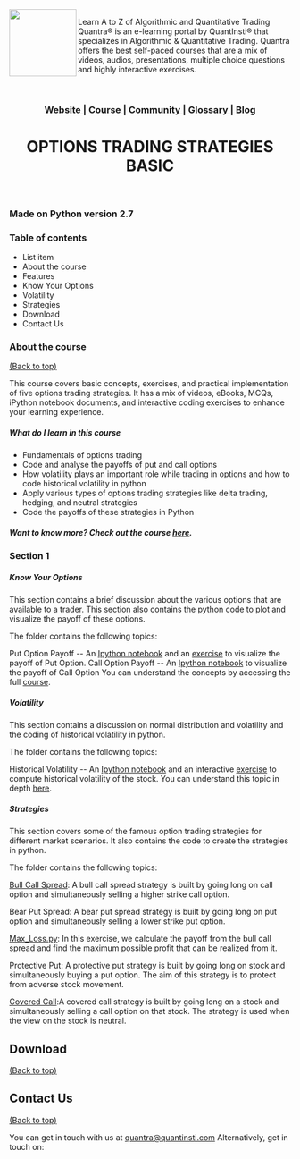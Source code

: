 <img align="left" width="120" src="https://quantra.quantinsti.com/images/img_logo.svg">

Learn A to Z of Algorithmic and Quantitative Trading
Quantra® is an e-learning portal by QuantInsti® that specializes in Algorithmic & Quantitative Trading. Quantra offers the best self-paced courses that are a mix of videos, audios, presentations, multiple choice questions and highly interactive exercises.

<br>

<div align="center">
  <h3>
    <a href="https://quantra.quantinsti.com/">
      Website
    </a>
    <span> | </span>
    <a href="https://quantra.quantinsti.com/course/options-trading-strategies-python-basic">
      Course
    </a>
       <span> | </span>
    <a href="https://quantra.quantinsti.com/community">
      Community
    </a>
    <span> | </span>
    <a href="https://quantra.quantinsti.com/glossary">
      Glossary
    </a>
    <span> | </span>
    <a href="https://www.quantinsti.com/blog/">
      Blog
    </a>
  </h3>
</div>
<div align="center">
  <h1>OPTIONS TRADING STRATEGIES BASIC</h1>
</div>

<br>

### Made on Python version 2.7

### Table of contents
 -   List item
 -   About the course
 -   Features
 -   Know Your Options
 -   Volatility
 -   Strategies
 -   Download
 -   Contact Us
 
### About the course
[(Back to top)](#table-of-contents)

This course covers basic concepts, exercises, and practical implementation of five options trading strategies. It has a mix of videos, eBooks, MCQs, iPython notebook documents, and interactive coding exercises to enhance your learning experience.

##### What do I learn in this course
-   Fundamentals of options trading
-   Code and analyse the payoffs of put and call options
-   How volatility plays an important role while trading in options and how to code historical volatility in python
-   Apply various types of options trading strategies like delta trading, hedging, and neutral strategies
-   Code the payoffs of these strategies in Python
##### Want to know more? Check out the course [here](https://quantra.quantinsti.com/course/options-trading-strategies-python-basic).

### Section 1
#####  Know Your Options
This section contains a brief discussion about the various options that are available to a trader. This section also contains the python code to plot and visualize the payoff of these options.

The folder contains the following topics:

Put Option Payoff -- An [Ipython notebook](https://quantra.quantinsti.com/startCourseDetails?cid=57&section_no=1&unit_no=8) and an [exercise](https://quantra.quantinsti.com/startCourseDetails?cid=57&section_no=1&unit_no=9) to visualize the payoff of Put Option.
Call Option Payoff -- An [Ipython notebook](https://quantra.quantinsti.com/startCourseDetails?cid=57&section_no=1&unit_no=13) to visualize the payoff of Call Option
You can understand the concepts by accessing the full [course](https://quantra.quantinsti.com/course/options-trading-strategies-python-basic).

##### Volatility
This section contains a discussion on normal distribution and volatility and the coding of historical volatility in python.

The folder contains the following topics:

Historical Volatility -- An [Ipython notebook](https://quantra.quantinsti.com/startCourseDetails?cid=57&section_no=3&unit_no=8) and an interactive [exercise](https://quantra.quantinsti.com/startCourseDetails?cid=57&section_no=3&unit_no=9) to compute historical volatility of the stock.
You can understand this topic in depth [here](https://quantra.quantinsti.com/course/options-trading-strategies-python-basic).

#####  Strategies
This section covers some of the famous option trading strategies for different market scenarios. It also contains the code to create the strategies in python.

The folder contains the following topics:

[Bull Call Spread](https://quantra.quantinsti.com/startCourseDetails?cid=57&section_no=4&unit_no=5): A bull call spread strategy is built by going long on call option and simultaneously selling a higher strike call option.

Bear Put Spread: A bear put spread strategy is built by going long on put option and simultaneously selling a lower strike put option.

[Max_Loss.py](https://quantra.quantinsti.com/startCourseDetails?cid=57&section_no=4&unit_no=8): In this exercise, we calculate the payoff from the bull call spread and find the maximum possible profit that can be realized from it.

Protective Put: A protective put strategy is built by going long on stock and simultaneously buying a put option. The aim of this strategy is to protect from adverse stock movement.

[Covered Call](https://quantra.quantinsti.com/startCourseDetails?cid=57&section_no=4&unit_no=13):A covered call strategy is built by going long on a stock and simultaneously selling a call option on that stock. The strategy is used when the view on the stock is neutral.


## Download
[(Back to top)](#table-of-contents)

## Contact Us
[(Back to top)](#table-of-contents)

You can get in touch with us at [quantra@quantinsti.com](mailto:quantra@quantinsti.com)
Alternatively, get in touch on:
